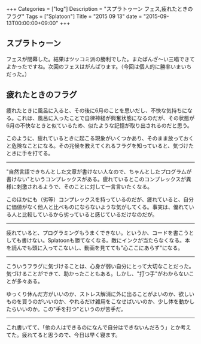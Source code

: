 +++
Categories = ["log"]
Description = "スプラトゥーン フェス,疲れたときのフラグ"
Tags = ["Splatoon"]
Title = "2015 09 13"
date = "2015-09-13T00:00:00+09:00"
+++

## スプラトゥーン
フェスが閉幕した。結果はツッコミ派の勝利でした。またばんざ〜い三唱できてよかったですね。次回のフェスはがんばります。（今回は個人的に勝率いまいちだった。）

## 疲れたときのフラグ
疲れたときに風呂に入ると、その後に6月のことを思いだし、不快な気持ちになる。これは、風呂に入ったことで自律神経が興奮状態になるのだが、その状態が6月の不快なときと似ているため、似たような記憶が取り出されるのだと思う。

このように、疲れているときに起こる現象がいくつかあり、そのまま放っておくと危険なことになる。その兆候を教えてくれるフラグを知っていると、気づけたときに手を打てる。

----

"自然言語できちんとした文章が書けない人なので、ちゃんとしたプログラムが書けない"というコンプレックスがある。疲れているとこのコンプレックスが異様に刺激されるようで、そのことに対して一言言いたくなる。

このほかにも（劣等）コンプレックスを持っているのだが、疲れていると、自分に価値がなく他人と比べものにならないような気がしてくる。事実は、優れている人と比較しているから劣っていると感じているだけなのだが。

----

疲れていると、プログラミングもうまくできない。というか、コードを書こうとしても書けない。Splatoonも勝てなくなる。敵にインクが当たらなくなる。本を読んでも頭に入ってこないし、動画を見てても"心ここにあらず"になる。

----

こういうフラグに気づけることは、心身が弱い自分にとって大切なことだった。気づけることができて、助かったこともある。しかし、"打つ手"がわからないことが多々ある。

ゆっくり休んだ方がいいのか、ストレス解消に外に出ることがよいのか、欲しいものを買うのがいいのか、やれるだけ雑用をこなせばいいのか、少し体を動かしたらいいのか。この"手を打つ"というのが苦手だ。

----

これ書いてて、「他の人はできるのになんで自分はできないんだろう」とか考えてた。疲れてると思うので、今日は早く寝ます。